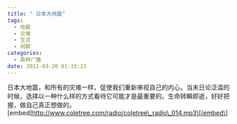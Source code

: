 ```yaml
---
title: " 日本大地震"
tags:
  - 地震
  - 灾难
  - 生活
  - 闲聊
categories:
  - 森林广播
date: 2011-03-20 01:33:13
---
```


日本大地震，和所有的灾难一样，促使我们重新审视自己的内心。当末日论泛滥的时候，选择以一种什么样的方式看待它可能才是最重要的。生命转瞬即逝，好好把握，做自己真正想做的。   \[embed\]http://www.coletree.com/radio/coletree\_radio\_014.mp3\[/embed\]